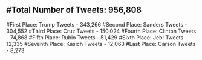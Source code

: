 #Total Number of Tweets: 956,808 
---
#First Place: Trump Tweets - 343,266
#Second Place: Sanders Tweets - 304,552
#Third Place: Cruz Tweets - 150,024
#Fourth Place: Clinton Tweets - 74,868
#Fifth Place: Rubio Tweets - 51,429
#Sixth Place: Jeb! Tweets - 12,335
#Seventh Place: Kasich Tweets - 12,063
#Last Place: Carson Tweets - 8,273
